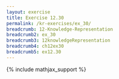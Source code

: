 ```yaml
---
layout: exercise
title: Exercise 12.30
permalink: /kr-exercises/ex_30/
breadcrumb: 12-Knowledge-Representation
breadcrumb2: ex_30
breadcrumb3: 12knowledgeRepresentation
breadcrumb4: ch12ex30
breadcrumb5: ex12.30
---
```


{% include mathjax_support %}

